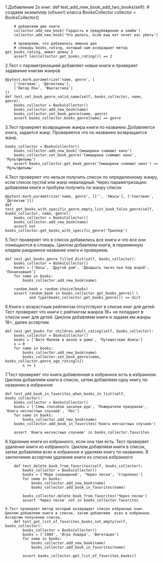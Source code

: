 1.Добавление 2х книг.
def test_add_new_book_add_two_books(self):
        # создаем экземпляр (объект) класса BooksCollector
        collector = BooksCollector()

        # добавляем две книги
        collector.add_new_book('Гордость и предубеждение и зомби')
        collector.add_new_book('Что делать, если ваш кот хочет вас убить')

        # проверяем, что добавилось именно две
        # словарь books_rating, который нам возвращает метод get_books_rating, имеет длину 2
        assert len(collector.get_books_rating()) == 2

2.Тест с параметризацией добавляет новые книги и проверяет задавание книгам жанров

    @pytest.mark.parametrize('name, genre', [
        ['Снеговик', 'Детективы'],
        ['Питер Пэн', 'Фантастика']
    ])
    def test_set_book_genre_valid_name(self, books_collector, name, genre):
        books_collector = BooksCollector()
        books_collector.add_new_book(name)
        books_collector.set_book_genre(name, genre)
        assert books_collector.books_genre[name] == genre

3.Тест проверяет возвращение жанра книги по названию
Добавляется книга, задается жанр. Проверяется что по названию возвращается жанр.

    books_collector = BooksCollector()
        books_collector.add_new_book('Смешарики снимают кино')
        books_collector.set_book_genre('Смешарики снимают кино', 'Мультфильмы')
        assert books_collector.get_book_genre('Смешарики снимают кино') == 'Мультфильмы'

4.Тест проверяет что нельзя получить список по определенному жанру, если список пустой или жанр невалидный.
Через параметризацию добавляем книги и пробуем получить по жанру список

    @pytest.mark.parametrize('name, genre', [['', 'Ужасы'], ['Снеговик', 'Детектив']])
    def test_get_books_with_specific_genre_empty_list_book_false_genre(self, books_collector, name, genre):
        books_collector = BooksCollector()
        books_collector.add_new_book(name)
        assert not books_collector.get_books_with_specific_genre('Триллер')

5.Тест проверяет что в список добавились все книги и что все они помещаются в словарь.
Циклом добавляем книги, в переменную кладем рандомное название книги и проверяем.

    def test_get_books_genre_filled_dict(self, books_collector):
        books_collector = BooksCollector()
        books = ['Бесы', 'Другой дом', 'Двадцать тысяч лье под водой', 'Понаехавшая']
        for name in books:
            books_collector.add_new_book(name)

        random_book = random.choice(books)
        assert random_book in books_collector.get_books_genre() \
               and type(books_collector.get_books_genre()) == dict

6.Книги с возрастным рейтингом отсутствуют в списке книг для детей. Тест проверяет что книги с рейтингом жанров 18+ не попадают в список книг для детей. Циклом добавляем книги и задаем им жанры 18+, далее ассертим.

    def test_get_books_for_children_adult_rating(self, books_collector):
        books_collector = BooksCollector()
        books = ['Витя Малеев в школе и дома', 'Путешествие Алисы']
        x = 0
        for name in books:
            books_collector.add_new_book(name)
            books_collector.set_book_genre(name, books_collector.genre_age_rating[x])
            x += 1

7.Тест проверяет что книга добавленная в избранное есть в избранном. Циклом добавляем книги в список, затем добавляем одну книгу по названию в избранное

    def test_add_book_in_favorites_when_books_in_list(self, books_collector):
        books_collector = BooksCollector()
        books = ['Семь способов засолки душ', 'Пожиратели призраков', 'Книга несчастных случаев', 'Лес']
        for name in books:
            books_collector.add_new_book(name)
        books_collector.add_book_in_favorites('Книга несчастных случаев')

        assert 'Книга несчастных случаев' in books_collector.favorites

8.Удаление книги из избранного, если она там есть. Тест проверяет удаление книги из избранного.
Циклом добавляем книги в список, затем добавляем всех в избранное и удаляем книгу по названию.
В заключении ассертим удаление книги из списка избранного
```
    def test_delete_book_from_favorites(self, books_collector):
        books_collector = BooksCollector()
        books = ['Море сновидений', 'Через пески', 'Старплекс']
        for name in books:
            books_collector.add_new_book(name)
            books_collector.add_book_in_favorites(name)

        books_collector.delete_book_from_favorites('Через пески')
        assert 'Через пески' not in books_collector.favorites

9.Тест проверяет метод который возвращает список избранных книг.
Циклом добавляем книги в список, затем добавляем  всех в избранное.
Ассертим получение списка.
    def test_get_list_of_favorites_books_not_empty(self, books_collector):
        books_collector = BooksCollector()
        books = ['1984', 'Игра Эндера', 'Вегетация']
        for name in books:
            books_collector.add_new_book(name)
            books_collector.add_book_in_favorites(name)

        assert books_collector.get_list_of_favorites_books()
